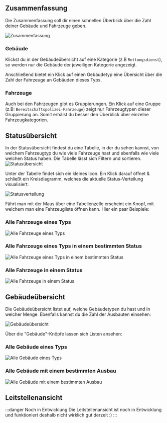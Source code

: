 ## Zusammenfassung

Die Zusammenfassung soll dir einen schnellen Überblick über die Zahl deiner Gebäude und Fahrzeuge geben.

![Zusammenfassung](assets/de_DE/summary.png)

### Gebäude

Klickst du in der Gebäudeübersicht auf eine Kategorie (z.B `Rettungsdienst`),
 so werden nur die Gebäude der jeweiligen Kategorie angezeigt.

Anschließend bietet ein Klick auf einen Gebäudetyp eine Übersicht über die Zahl der Fahrzeuge an Gebäuden dieses Typs.

### Fahrzeuge

Auch bei den Fahrzeugen gibt es Gruppierungen.
Ein Klick auf eine Gruppe (z.B: `Bereitschaftspolizei-Fahrzeuge`) zeigt nur Fahrzeugtypen dieser Gruppierung an.
Somit erhälst du besser den Überblick über einzelne Fahrzeugkategorien.

## Statusübersicht

In der Statusübersicht findest du eine Tabelle,
 in der du sehen kannst, von welchem Fahrzeugtyp du wie viele Fahrzeuge hast und ebenfalls wie viele welchen Status haben.
Die Tabelle lässt sich Filtern und sortieren.
![Statusübersicht](assets/de_DE/status_table.png)

Unter der Tabelle findet sich ein kleines Icon. Ein Klick darauf öffnet & schließt ein Kreisdiagramm,
 welches die aktuelle Status-Verteilung visualisiert:

![Statusverteilung](assets/de_DE/statuschart.png)

Fährt man mit der Maus über eine Tabellenzelle erscheint ein Knopf, mit welchem man eine Fahrzeugliste öffnen kann.
Hier ein paar Beispiele:

### Alle Fahrzeuge eines Typs

![Alle Fahrzeuge eines Typs](assets/de_DE/vehiclelist.png)

### Alle Fahrzeuge eines Typs in einem bestimmten Status

![Alle Fahrzeuge eines Typs in einem bestimmten Status](assets/de_DE/vehiclelist_status.png)

### Alle Fahrzeuge in einem Status

![Alle Fahrzeuge in einem Status](assets/de_DE/vehiclelist_status_all.png)

## Gebäudeübersicht

Die Gebäudeübersicht listet auf, welche Gebäudetypen du hast und in welcher Menge.
Ebenfalls kannst du die Zahl der Ausbauten einsehen:

![Gebäudeübersicht](assets/de_DE/buildinglist.png)

Über die "Gebäude"-Knöpfe lassen sich Listen ansehen:

### Alle Gebäude eines Typs

![Alle Gebäude eines Typs](assets/de_DE/buildinglist_type.png)

### Alle Gebäude mit einem bestimmten Ausbau

![Alle Gebäude mit einem bestimmten Ausbau](assets/de_DE/buildinglist_extension.png)

## Leitstellenansicht

:::danger Noch in Entwicklung
Die Leitstellenansicht ist noch in Entwicklung und funktioniert deshalb nicht wirklich gut derzeit :)
:::
